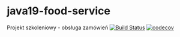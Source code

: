 # java19-food-service
Projekt szkoleniowy - obsługa zamówień
[![Build Status](https://travis-ci.org/fillsky/java19-food-service.svg?branch=master)](https://travis-ci.org/fillsky/java19-food-service)
[![codecov](https://travis-ci.org/fillsky/java19-food-service/branch/master/graph/badge.svg)](https://travis-ci.org/fillsky/java19-food-service)